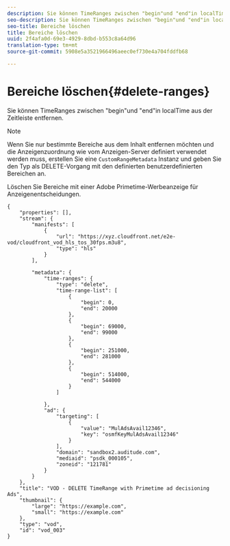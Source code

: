 ```yaml
---
description: Sie können TimeRanges zwischen "begin"und "end"in localTime aus der Zeitleiste entfernen.
seo-description: Sie können TimeRanges zwischen "begin"und "end"in localTime aus der Zeitleiste entfernen.
seo-title: Bereiche löschen
title: Bereiche löschen
uuid: 2f4afa0d-69e3-4929-8dbd-b553c8a64d96
translation-type: tm+mt
source-git-commit: 5908e5a3521966496aeec0ef730e4a704fddfb68

---
```



# Bereiche löschen{#delete-ranges}

Sie können TimeRanges zwischen &quot;begin&quot;und &quot;end&quot;in localTime aus der Zeitleiste entfernen.

>[!NOTE]
>
>Wenn Sie nur bestimmte Bereiche aus dem Inhalt entfernen möchten und die Anzeigenzuordnung wie vom Anzeigen-Server definiert verwendet werden muss, erstellen Sie eine `CustomRangeMetadata` Instanz und geben Sie den Typ als DELETE-Vorgang mit den definierten benutzerdefinierten Bereichen an.

Löschen Sie Bereiche mit einer Adobe Primetime-Werbeanzeige für Anzeigenentscheidungen.

```
{   
    "properties": [],
    "stream": {
        "manifests": [
            {
                "url": "https://xyz.cloudfront.net/e2e-vod/cloudfront_vod_hls_tos_30fps.m3u8",
                "type": "hls"
            }
        ],
     
        "metadata": {
            "time-ranges": {
                "type": "delete",
                "time-range-list": [
                    {
                        "begin": 0,
                        "end": 20000
                    },
                    {
                        "begin": 69000,
                        "end": 99000
                    },
                    {
                        "begin": 251000,
                        "end": 281000
                    },
                    {
                        "begin": 514000,
                        "end": 544000
                    }
                ]
     
            },
            "ad": {
                "targeting": [
                    {
                        "value": "MulAdsAvail12346",
                        "key": "osmfKeyMulAdsAvail12346"
                    }
                ],
                "domain": "sandbox2.auditude.com",
                "mediaid": "psdk_000105",
                "zoneid": "121781"
            }     
        }
    },   
    "title": "VOD - DELETE TimeRange with Primetime ad decisioning Ads",
    "thumbnail": {
        "large": "https://example.com",
        "small": "https://example.com"
    },
    "type": "vod",
    "id": "vod_003"
}
```


